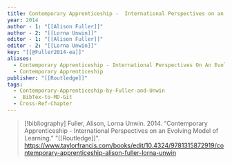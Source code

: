 ```yaml
---
title: Contemporary Apprenticeship -  International Perspectives on an Evolving Model of Learning
year: 2014
author - 1: "[[Alison Fuller]]"
author - 2: "[[Lorna Unwin]]"
editor - 1: "[[Alison Fuller]]"
editor - 2: "[[Lorna Unwin]]"
key: "[[@Fuller2014-ea]]"
aliases:
  - Contemporary Apprenticeship - International Perspectives On An Evolving Model Of Learning
  - Contemporary Apprenticeship
publisher: "[[Routledge]]"
tags:
  - Contemporary-Apprenticeship-by-Fuller-and-Unwin
  - _BibTex-to-MD-Git
  - Cross-Ref-Chapter
---
```


> [!bibliography]
> Fuller, Alison, Lorna Unwin. 2014. “Contemporary Apprenticeship -  International Perspectives on an Evolving Model of Learning.” "[[Routledge]]". https://www.taylorfrancis.com/books/edit/10.4324/9781315872919/contemporary-apprenticeship-alison-fuller-lorna-unwin